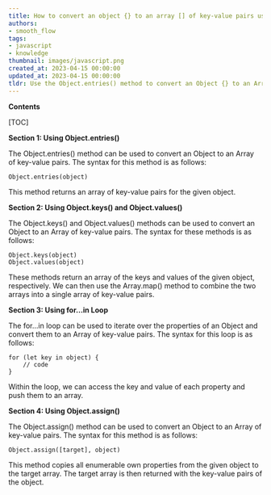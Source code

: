 ```yaml
---
title: How to convert an object {} to an array [] of key-value pairs using javascript?
authors:
- smooth_flow
tags:
- javascript
- knowledge
thumbnail: images/javascript.png
created_at: 2023-04-15 00:00:00
updated_at: 2023-04-15 00:00:00
tldr: Use the Object.entries() method to convert an Object {} to an Array [] of key-value pairs in JavaScript.
---
```


**Contents**

[TOC]

**Section 1: Using Object.entries()**

The Object.entries() method can be used to convert an Object to an Array of key-value pairs. The syntax for this method is as follows:

```
Object.entries(object)
```

This method returns an array of key-value pairs for the given object.

**Section 2: Using Object.keys() and Object.values()**

The Object.keys() and Object.values() methods can be used to convert an Object to an Array of key-value pairs. The syntax for these methods is as follows:

```
Object.keys(object)
Object.values(object)
```

These methods return an array of the keys and values of the given object, respectively. We can then use the Array.map() method to combine the two arrays into a single array of key-value pairs.

**Section 3: Using for…in Loop**

The for…in loop can be used to iterate over the properties of an Object and convert them to an Array of key-value pairs. The syntax for this loop is as follows:

```
for (let key in object) {
    // code
}
```

Within the loop, we can access the key and value of each property and push them to an array.

**Section 4: Using Object.assign()**

The Object.assign() method can be used to convert an Object to an Array of key-value pairs. The syntax for this method is as follows:

```
Object.assign([target], object)
```

This method copies all enumerable own properties from the given object to the target array. The target array is then returned with the key-value pairs of the object.
